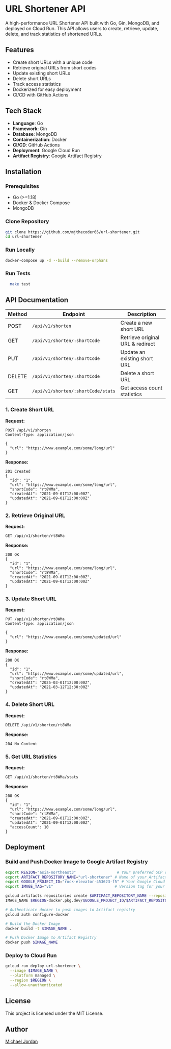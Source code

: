 # URL Shortener API

A high-performance URL Shortener API built with Go, Gin, MongoDB, and deployed on Cloud Run. This API allows users to create, retrieve, update, delete, and track statistics of shortened URLs.

## Features

- Create short URLs with a unique code
- Retrieve original URLs from short codes
- Update existing short URLs
- Delete short URLs
- Track access statistics
- Dockerized for easy deployment
- CI/CD with GitHub Actions

## Tech Stack

- **Language**: Go
- **Framework**: Gin
- **Database**: MongoDB
- **Containerization**: Docker
- **CI/CD**: GitHub Actions
- **Deployment**: Google Cloud Run
- **Artifact Registry**: Google Artifact Registry

## Installation

### Prerequisites

- Go (>=1.18)
- Docker & Docker Compose
- MongoDB

### Clone Repository

```sh
git clone https://github.com/mjthecoder65/url-shortener.git
cd url-shortener
```

### Run Locally

```sh
docker-compose up -d --build --remove-orphans
```

### Run Tests

```sh
  make test
```

## API Documentation

| Method | Endpoint                           | Description                      |
| ------ | ---------------------------------- | -------------------------------- |
| POST   | `/api/v1/shorten`                  | Create a new short URL           |
| GET    | `/api/v1/shorten/:shortCode`       | Retrieve original URL & redirect |
| PUT    | `/api/v1/shorten/:shortCode`       | Update an existing short URL     |
| DELETE | `/api/v1/shorten/:shortCode`       | Delete a short URL               |
| GET    | `/api/v1/shorten/:shortCode/stats` | Get access count statistics      |

### 1. Create Short URL

**Request:**

```
POST /api/v1/shorten
Content-Type: application/json

{
  "url": "https://www.example.com/some/long/url"
}
```

**Response:**

```
201 Created
{
  "id": "1",
  "url": "https://www.example.com/some/long/url",
  "shortCode": "rt8WMa",
  "createdAt": "2021-09-01T12:00:00Z",
  "updatedAt": "2021-09-01T12:00:00Z"
}
```

### 2. Retrieve Original URL

**Request:**

```
GET /api/v1/shorten/rt8WMa
```

**Response:**

```
200 OK
{
  "id": "1",
  "url": "https://www.example.com/some/long/url",
  "shortCode": "rt8WMa",
  "createdAt": "2021-09-01T12:00:00Z",
  "updatedAt": "2021-09-01T12:00:00Z"
}
```

### 3. Update Short URL

**Request:**

```
PUT /api/v1/shorten/rt8WMa
Content-Type: application/json

{
  "url": "https://www.example.com/some/updated/url"
}
```

**Response:**

```
200 OK
{
  "id": "1",
  "url": "https://www.example.com/some/updated/url",
  "shortCode": "rt8WMa",
  "createdAt": "2025-03-01T12:00:00Z",
  "updatedAt": "2021-03-12T12:30:00Z"
}
```

### 4. Delete Short URL

**Request:**

```
DELETE /api/v1/shorten/rt8WMa
```

**Response:**

```
204 No Content
```

### 5. Get URL Statistics

**Request:**

```
GET /api/v1/shorten/rt8WMa/stats
```

**Response:**

```
200 OK
{
  "id": "1",
  "url": "https://www.example.com/some/long/url",
  "shortCode": "rt8WMa",
  "createdAt": "2021-09-01T12:00:00Z",
  "updatedAt": "2021-09-01T12:00:00Z",
  "accessCount": 10
}
```

## Deployment

### Build and Push Docker Image to Google Artifact Registry

```sh
export REGION="asia-northeast3"                  # Your preferred GCP region
export ARTIFACT_REPOSITORY_NAME="url-shortener" # Name of your Artifact Registry repository
export GOOGLE_PROJECT_ID="rock-elevator-453623-f5" # Your Google Cloud Project ID
export IMAGE_TAG="v1"                           # Version tag for your Docker image

gcloud artifacts repositories create $ARTIFACT_REPOSITORY_NAME --repository-format=docker --location=$REGION
IMAGE_NAME $REGION-docker.pkg.dev/$GOOGLE_PROJECT_ID/$ARTIFACT_REPOSITORY_NAME/url-shortener:$IMAGE_TAG

# Authenticate docker to push images to Artifact registry
gcloud auth configure-docker

# Build the Docker Image
docker build -t $IMAGE_NAME .

# Push Docker Image to Artifact Registry
docker push $IMAGE_NAME
```

### Deploy to Cloud Run

```sh
gcloud run deploy url-shortener \
  --image $IMAGE_NAME \
  --platform managed \
  --region $REGION \
  --allow-unauthenticated
```

## License

This project is licensed under the MIT License.

## Author

[Michael Jordan](https://github.com/mjthecoder65)
